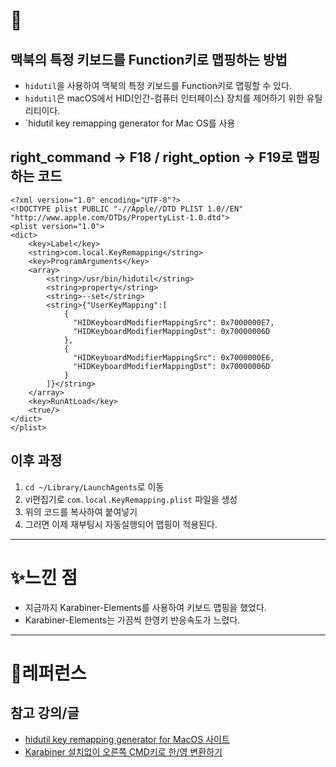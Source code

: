 # 🚀 
## 맥북의 특정 키보드를 Function키로 맵핑하는 방법

- `hidutil`을 사용하여 맥북의 특정 키보드를 Function키로 맵핑할 수 있다.
- `hidutil`은 macOS에서 HID(인간-컴퓨터 인터페이스) 장치를 제어하기 위한 유틸리티이다.
- `hidutil key remapping generator for Mac OS를 사용

## right_command -> F18 / right_option -> F19로 맵핑하는 코드

```
<?xml version="1.0" encoding="UTF-8"?>
<!DOCTYPE plist PUBLIC "-//Apple//DTD PLIST 1.0//EN" "http://www.apple.com/DTDs/PropertyList-1.0.dtd">
<plist version="1.0">
<dict>
    <key>Label</key>
    <string>com.local.KeyRemapping</string>
    <key>ProgramArguments</key>
    <array>
        <string>/usr/bin/hidutil</string>
        <string>property</string>
        <string>--set</string>
        <string>{"UserKeyMapping":[
            {
              "HIDKeyboardModifierMappingSrc": 0x7000000E7,
              "HIDKeyboardModifierMappingDst": 0x70000006D
            },
            {
              "HIDKeyboardModifierMappingSrc": 0x7000000E6,
              "HIDKeyboardModifierMappingDst": 0x70000006D
            }
        ]}</string>
    </array>
    <key>RunAtLoad</key>
    <true/>
</dict>
</plist>
```

  
## 이후 과정

1. `cd ~/Library/LaunchAgents`로 이동
2. vi편집기로 `com.local.KeyRemapping.plist` 파일을 생성
3. 위의 코드를 복사하여 붙여넣기
4. 그러면 이제 재부팅시 자동실행되어 맵핑이 적용된다.


---

# ✨느낀 점

- 지금까지 Karabiner-Elements를 사용하여 키보드 맵핑을 했었다.
- Karabiner-Elements는 가끔씩 한영키 반응속도가 느렸다.

---

# 🔗레퍼런스

## 참고 강의/글
- [hidutil key remapping generator for MacOS 사이트](https://hidutil-generator.netlify.app/)
- [Karabiner 설치없이 오른쪽 CMD키로 한/영 변환하기](https://my.bestie.co.kr/cmd%ED%82%A4-%ED%95%9C%EC%98%81-%EB%B3%80%ED%99%98/)
